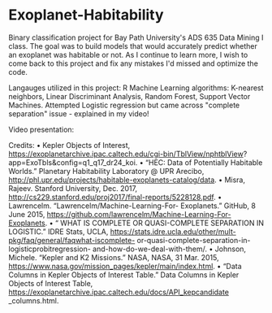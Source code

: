 # Exoplanet-Habitability
Binary classification project for Bay Path University's ADS 635 Data Mining I class. 
The goal was to build models that would accurately predict whether an exoplanet was habitable or not. 
As I continue to learn more, I wish to come back to this project and fix any mistakes I'd missed and optimize the code.


Langauges utilized in this project: R
Machine Learning algorithms: K-nearest neighbors, Linear Discriminant Analysis, Random Forest, Support Vector Machines. 
Attempted Logistic regression but came across "complete separation" issue - explained in my video!

Video presentation: 


Credits:
• Kepler Objects of Interest,
https://exoplanetarchive.ipac.caltech.edu/cgi-bin/TblView/nphtblView?
app=ExoTbls&config=q1_q17_dr24_koi.
• “HEC: Data of Potentially Habitable Worlds.” Planetary
Habitability Laboratory @ UPR Arecibo,
http://phl.upr.edu/projects/habitable-exoplanets-catalog/data.
• Misra, Rajeev. Stanford University, Dec. 2017,
http://cs229.stanford.edu/proj2017/final-reports/5228128.pdf.
• Lawrencelm. “Lawrencelm/Machine-Learning-For-
Exoplanets.” GitHub, 8 June 2015,
https://github.com/lawrencelm/Machine-Learning-For-Exoplanets.
• “ WHAT IS COMPLETE OR QUASI-COMPLETE SEPARATION
IN LOGISTIC.” IDRE Stats, UCLA,
https://stats.idre.ucla.edu/other/mult-pkg/faq/general/faqwhat-iscomplete-
or-quasi-complete-separation-in-logisticprobitregression-
and-how-do-we-deal-with-them/.
• Johnson, Michele. “Kepler and K2 Missions.” NASA, NASA, 31
Mar. 2015,
https://www.nasa.gov/mission_pages/kepler/main/index.html.
• “Data Columns in Kepler Objects of Interest Table.” Data
Columns in Kepler Objects of Interest Table,
https://exoplanetarchive.ipac.caltech.edu/docs/API_kepcandidate
_columns.html.
